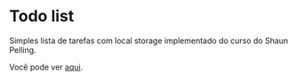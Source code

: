 # Todo list

Simples lista de tarefas com local storage implementado do curso do Shaun Pelling.

Você pode ver [aqui](https://projetotodo-list.netlify.com/).
